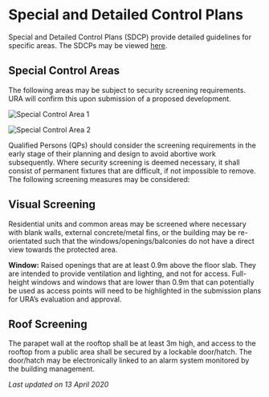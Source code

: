 # Special and Detailed Control Plans

Special and Detailed Control Plans (SDCP) provide detailed guidelines for specific areas. The SDCPs may be viewed [here](https://www.ura.gov.sg/maps/index.html?service=CTRLPLAN).

## Special Control Areas

The following areas may be subject to security screening requirements. URA will confirm this upon submission of a proposed development.

![Special Control Area 1](https://www.ura.gov.sg/-/media/Corporate/Guidelines/Development-control/Others/SCA_1.jpg?h=100%25&w=100%25)

![Special Control Area 2](https://www.ura.gov.sg/-/media/Corporate/Guidelines/Development-control/Others/SCA_2.jpg?h=100%25&w=100%25)

Qualified Persons (QPs) should consider the screening requirements in the early stage of their planning and design to avoid abortive work subsequently. Where security screening is deemed necessary, it shall consist of permanent fixtures that are difficult, if not impossible to remove. The following screening measures may be considered:

## Visual Screening

Residential units and common areas may be screened where necessary with blank walls, external concrete/metal fins, or the building may be re-orientated such that the windows/openings/balconies do not have a direct view towards the protected area.

**Window:** Raised openings that are at least 0.9m above the floor slab. They are intended to provide ventilation and lighting, and not for access. Full-height windows and windows that are lower than 0.9m that can potentially be used as access points will need to be highlighted in the submission plans for URA’s evaluation and approval.

## Roof Screening

The parapet wall at the rooftop shall be at least 3m high, and access to the rooftop from a public area shall be secured by a lockable door/hatch. The door/hatch may be electronically linked to an alarm system monitored by the building management.

*Last updated on 13 April 2020*
